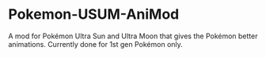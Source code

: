 # Pokemon-USUM-AniMod
A mod for Pokémon Ultra Sun and Ultra Moon that gives the Pokémon better animations. Currently done for 1st gen Pokémon only.
